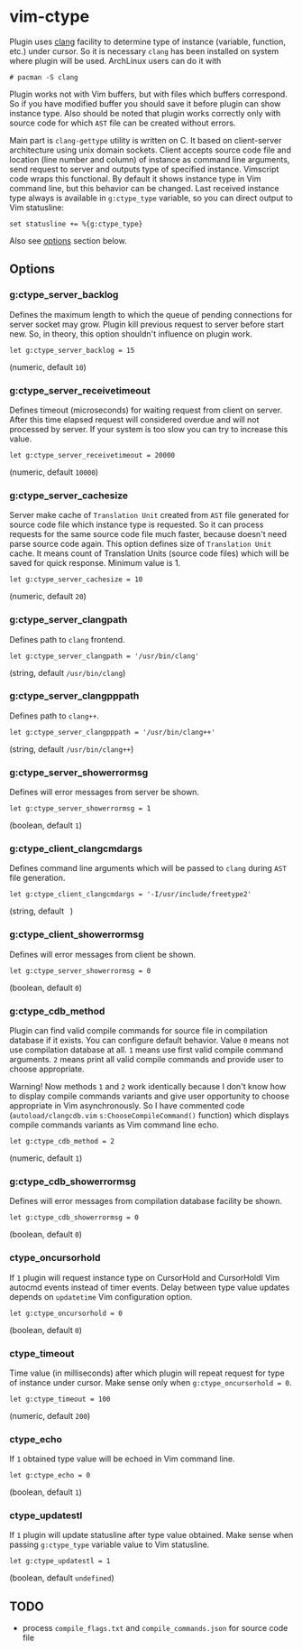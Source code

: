 # vim-ctype

Plugin uses [clang][] facility to determine type of instance
(variable, function, etc.) under cursor. So it is necessary
`clang` has been installed on system where plugin will be
used. ArchLinux users can do it with
```shell
# pacman -S clang
```

Plugin works not with Vim buffers,
but with files which buffers correspond. So if you have modified
buffer you should save it before plugin can show instance type.
Also should be noted that plugin works correctly only with
source code for which `AST` file can be created without errors. 

Main part is `clang-gettype` utility is written on C.
It based on client-server architecture using unix domain sockets.
Client accepts source code file and location
(line number and column) of instance as command line arguments,
send request to server and outputs type of specified instance.
Vimscript code wraps this functional.
By default it shows instance type in Vim command line,
but this behavior can be changed. Last received instance type
always is available in `g:ctype_type` variable, so you can direct
output to Vim statusline:
```vim
set statusline += %{g:ctype_type}
```
Also see [options][] section below.

## Options

### g:ctype_server_backlog
Defines the maximum length to which the queue of pending
connections for server socket may grow. Plugin
kill previous request to server before start new.
So, in theory, this option shouldn't influence on plugin
work.
```vim
let g:ctype_server_backlog = 15
```
(numeric, default `10`)

### g:ctype_server_receivetimeout
Defines timeout (microseconds) for waiting request from
client on server. After this time elapsed request will
considered overdue and will not processed by server.
If your system is too slow you can try to increase this
value.
```vim
let g:ctype_server_receivetimeout = 20000
```
(numeric, default `10000`)

### g:ctype_server_cachesize
Server make cache of `Translation Unit` created from `AST`
file generated for source code file which instance type
is requested. So it can process requests for the same
source code file much faster, because doesn't need
parse source code again. This option defines size of
`Translation Unit` cache. It means count of Translation
Units (source code files) which will be saved for
quick response. Minimum value is 1.
```vim
let g:ctype_server_cachesize = 10
```
(numeric, default `20`)

### g:ctype_server_clangpath
Defines path to `clang` frontend.
```vim
let g:ctype_server_clangpath = '/usr/bin/clang'
```
(string, default `/usr/bin/clang`)

### g:ctype_server_clangpppath
Defines path to `clang++`.
```vim
let g:ctype_server_clangpppath = '/usr/bin/clang++'
```
(string, default `/usr/bin/clang++`)

### g:ctype_server_showerrormsg
Defines will error messages from server be shown.
```vim
let g:ctype_server_showerrormsg = 1
```
(boolean, default `1`)

### g:ctype_client_clangcmdargs
Defines command line arguments which will be passed to
`clang` during `AST` file generation.
```vim
let g:ctype_client_clangcmdargs = '-I/usr/include/freetype2'
```
(string, default ` `)

### g:ctype_client_showerrormsg
Defines will error messages from client be shown.
```vim
let g:ctype_server_showerrormsg = 0
```
(boolean, default `0`)

### g:ctype_cdb_method
Plugin can find valid compile commands for source 
file in compilation database if it exists. You can
configure default behavior. Value `0` means not use
compilation database at all. `1` means use first
valid compile command arguments. `2` means
print all valid compile commands and provide
user to choose appropriate.

Warning! Now methods `1` and `2` work identically
because I don't know how to display compile commands
variants and give user opportunity to choose
appropriate in Vim asynchronously. So I have
commented code (`autoload/clangcdb.vim`
`s:ChooseCompileCommand()` function) which displays
compile commands variants as Vim command line echo.
```vim
let g:ctype_cdb_method = 2
```
(numeric, default `1`)

### g:ctype_cdb_showerrormsg
Defines will error messages from compilation database
facility be shown.
```vim
let g:ctype_cdb_showerrormsg = 0
```
(boolean, default `0`)

### ctype_oncursorhold
If `1` plugin will request instance type on CursorHold
and CursorHoldI Vim autocmd events instead of timer events.
Delay between type value updates depends on `updatetime`
Vim configuration option.
```vim
let g:ctype_oncursorhold = 0
```
(boolean, default `0`)

### ctype_timeout
Time value (in milliseconds) after which plugin will repeat
request for type of instance under cursor. Make sense only
when `g:ctype_oncursorhold = 0`.
```vim
let g:ctype_timeout = 100
```
(numeric, default `200`)

### ctype_echo
If `1` obtained type value will be echoed in Vim command line.
```vim
let g:ctype_echo = 0
```
(boolean, default `1`)

### ctype_updatestl
If `1` plugin will update statusline after type value
obtained. Make sense when passing `g:ctype_type` variable
value to Vim statusline.
```vim
let g:ctype_updatestl = 1
```
(boolean, default `undefined`)

## TODO
* process `compile_flags.txt` and `compile_commands.json`
for source code file

[clang]: https://clang.llvm.org/
[Options]: #Options

